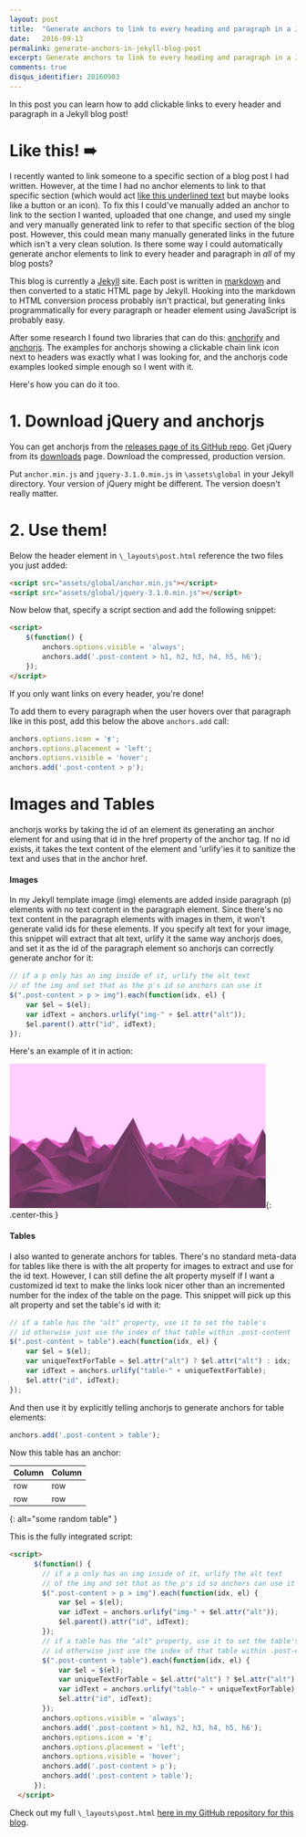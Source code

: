 ```yaml
---
layout: post
title:  "Generate anchors to link to every heading and paragraph in a Jekyll blog post"
date:   2016-09-13
permalink: generate-anchors-in-jekyll-blog-post
excerpt: Generate anchors to link to every heading and paragraph in a Jekyll blog post
comments: true
disqus_identifier: 20160903
---
```


In this post you can learn how to add clickable links to every header and paragraph in a Jekyll blog post!

# Like this! ➠

I recently wanted to link someone to a specific section of a blog post I had written. However, at the time I had no anchor elements to link to that specific section (which would act <a href='#'>like this underlined text</a> but maybe looks like a button or an icon). To fix this I could've manually added an anchor to link to the section I wanted, uploaded that one change, and used my single and very manually generated link to refer to that specific section of the blog post. However, this could mean many manually generated links in the future which isn't a very clean solution. Is there some way I could automatically generate anchor elements to link to every header and paragraph in *all* of my blog posts? 

This blog is currently a [Jekyll](https://jekyllrb.com/) site. Each post is written in [markdown](https://en.wikipedia.org/wiki/Markdown) and then converted to a static HTML page by Jekyll. Hooking into the markdown to HTML conversion process probably isn't practical, but generating links programmatically for every paragraph or header element using JavaScript is probably easy.

After some research I found two libraries that can do this: [anchorify](https://github.com/willdurand/anchorify.js) and [anchorjs](http://bryanbraun.github.io/anchorjs/). The examples for anchorjs showing a clickable chain link icon next to headers was exactly what I was looking for, and the anchorjs code examples looked simple enough so I went with it.

Here's how you can do it too.

# 1. Download jQuery and anchorjs

You can get anchorjs from the [releases page of its GitHub repo](https://github.com/bryanbraun/anchorjs/releases). Get jQuery from its [downloads](https://jquery.com/download/) page. Download the compressed, production version.

Put `anchor.min.js` and `jquery-3.1.0.min.js` in `\assets\global` in your Jekyll directory. Your version of jQuery might be different. The version doesn't really matter.

# 2. Use them!

Below the header element in `\_layouts\post.html` reference the two files you just added:

```html
<script src="assets/global/anchor.min.js"></script>
<script src="assets/global/jquery-3.1.0.min.js"></script>
```

Now below that, specify a script section and add the following snippet:

```html
<script>
	$(function() {
		anchors.options.visible = 'always'; 
		anchors.add('.post-content > h1, h2, h3, h4, h5, h6');
	});
</script>
```

If you only want links on every header, you're done!

To add them to every paragraph when the user hovers over that paragraph like in this post, add this below the above `anchors.add` call:

```js
anchors.options.icon = '❡';
anchors.options.placement = 'left';
anchors.options.visible = 'hover';
anchors.add('.post-content > p');
```

# Images and Tables

anchorjs works by taking the id of an element its generating an anchor element for and using that id in the href property of the anchor tag. If no id exists, it takes the text content of the element and 'urlify'ies it to sanitize the text and uses that in the anchor href.

#### Images

In my Jekyll template image (img) elements are added inside paragraph (p) elements with no text content in the paragraph element. Since there's no text content in the paragraph elements with images in them, it won't generate valid ids for these elements. If you specify alt text for your image, this snippet will extract that alt text, urlify it the same way anchorjs does, and set it as the id of the paragraph element so anchorjs can correctly generate anchor for it:

```js
// if a p only has an img inside of it, urlify the alt text 
// of the img and set that as the p's id so anchors can use it
$(".post-content > p > img").each(function(idx, el) { 
	var $el = $(el);
	var idText = anchors.urlify("img-" + $el.attr("alt")); 
	$el.parent().attr("id", idText); 
});
```

Here's an example of it in action:

![picture of purple mountains](/assets/anchorsinjekyllblogpost/purplemountains.jpg){: .center-this }

#### Tables

I also wanted to generate anchors for tables. There's no standard meta-data for tables like there is with the alt property for images to extract and use for the id text. However, I can still define the alt property myself if I want a customized id text to make the links look nicer other than an incremented number for the index of the table on the page. This snippet will pick up this alt property and set the table's id with it:

```js
// if a table has the "alt" property, use it to set the table's 
// id otherwise just use the index of that table within .post-content
$(".post-content > table").each(function(idx, el) { 
	var $el = $(el);
	var uniqueTextForTable = $el.attr("alt") ? $el.attr("alt") : idx;
	var idText = anchors.urlify("table-" + uniqueTextForTable); 
	$el.attr("id", idText); 
});
```

And then use it by explicitly telling anchorjs to generate anchors for table elements: 

```js
anchors.add('.post-content > table');
```

Now this table has an anchor:

| Column | Column |
|--------|--------|
| row    | row    |
| row    | row    |
{: alt="some random table" }

This is the fully integrated script:

```html
<script>
	  $(function() {
		// if a p only has an img inside of it, urlify the alt text 
		// of the img and set that as the p's id so anchors can use it
		$(".post-content > p > img").each(function(idx, el) { 
			var $el = $(el);
			var idText = anchors.urlify("img-" + $el.attr("alt")); 
			$el.parent().attr("id", idText); 
		});
		// if a table has the "alt" property, use it to set the table's 
		// id otherwise just use the index of that table within .post-content
		$(".post-content > table").each(function(idx, el) { 
			var $el = $(el);
			var uniqueTextForTable = $el.attr("alt") ? $el.attr("alt") : idx;
			var idText = anchors.urlify("table-" + uniqueTextForTable); 
			$el.attr("id", idText); 
		});
		anchors.options.visible = 'always'; 
		anchors.add('.post-content > h1, h2, h3, h4, h5, h6');
		anchors.options.icon = '❡';
		anchors.options.placement = 'left';
		anchors.options.visible = 'hover';
		anchors.add('.post-content > p');
		anchors.add('.post-content > table');
	  });
  </script>
```

Check out my full `\_layouts\post.html` [here in my GitHub repository for this blog](https://github.com/bdrupieski/bdrupieski.github.io/blob/master/_layouts/post.html).